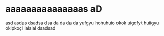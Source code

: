 # aaaaaaaaaaaaaaas aD 
asd
asdas
dsadsa
dsa
da
da
da
da
yufgyu 
hohuhuio
okok
uigdfyt
huiigyu
oklpkoçl
lalalal
dsadsad
